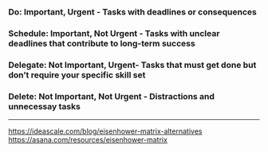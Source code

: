 ### Do: Important, Urgent - Tasks with deadlines or consequences
### Schedule: Important, Not Urgent - Tasks with unclear deadlines that contribute to long-term success
### Delegate: Not Important, Urgent- Tasks that must get done but don’t require your specific skill set
### Delete: Not Important, Not Urgent - Distractions and unnecessay tasks

---
https://ideascale.com/blog/eisenhower-matrix-alternatives
https://asana.com/resources/eisenhower-matrix